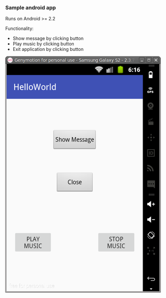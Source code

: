 ### Sample android app

Runs on Android >= 2.2

Functionality:
* Show message by clicking button
* Play music by clicking button
* Exit application by clicking button

![screenshot](screenshot.png)
